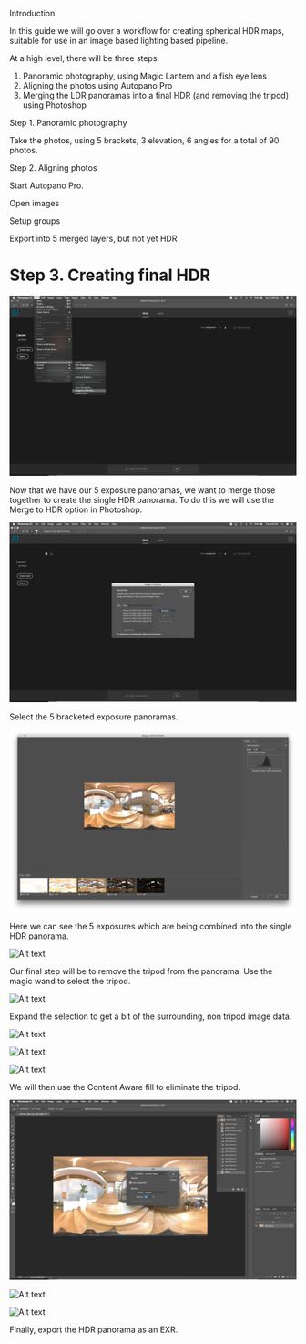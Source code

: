 Introduction

In this guide we will go over a workflow for creating spherical HDR maps, suitable for use in an image based lighting based pipeline.

At a high level, there will be three steps:

1. Panoramic photography, using Magic Lantern and a fish eye lens
2. Aligning the photos using Autopano Pro
3. Merging the LDR panoramas into a final HDR (and removing the tripod) using Photoshop

Step 1. Panoramic photography

Take the photos, using 5 brackets, 3 elevation, 6 angles for a total of 90 photos.

Step 2. Aligning photos

Start Autopano Pro.

Open images

Setup groups

Export into 5 merged layers, but not yet HDR

# Step 3. Creating final HDR

![Alt text](images/photoshop_merge_to_hdr_menu.png "Optional title")

Now that we have our 5 exposure panoramas, we want to merge those together to create the single HDR panorama. To do this we will use the Merge to HDR option in Photoshop.

![Alt text](images/photoshop_merge_to_hdr_pro_options.png "Optional title")

Select the 5 bracketed exposure panoramas.

![Alt text](images/photoshop_merge_to_hdr_pro.png "Optional title")

Here we can see the 5 exposures which are being combined into the single HDR panorama.

![Alt text](images/photoshop_select_tripod.png "Optional title")

Our final step will be to remove the tripod from the panorama. Use the magic wand to select the tripod.

![Alt text](images/photoshop_expand_selection.png "Optional title")

Expand the selection to get a bit of the surrounding, non tripod image data.

![Alt text](images/photoshop_expand_selection_options.png "Optional title")

![Alt text](images/photoshop_expanded_selection.png "Optional title")

![Alt text](images/photoshop_fill_menu.png "Optional title")

We will then use the Content Aware fill to eliminate the tripod.

![Alt text](images/photoshop_content_fill_options.png "Optional title")

![Alt text](images/photoshop_content_filled.png "Optional title")

![Alt text](images/photoshop_export_exr.png "Optional title")

Finally, export the HDR panorama as an EXR.
